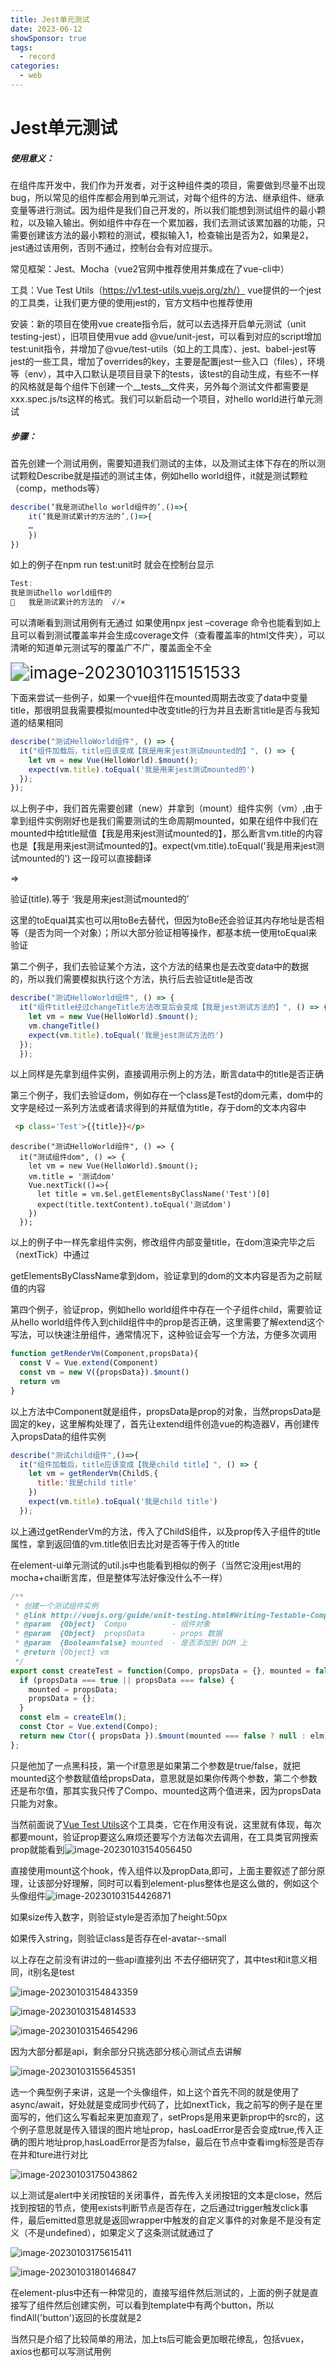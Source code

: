 ```yaml
---
title: Jest单元测试
date: 2023-06-12
showSponsor: true
tags:
  - record
categories:
  - web 
---
```


# Jest单元测试

##### 使用意义：

在组件库开发中，我们作为开发者，对于这种组件类的项目，需要做到尽量不出现bug，所以常见的组件库都会用到单元测试，对每个组件的方法、继承组件、继承变量等进行测试。因为组件是我们自己开发的，所以我们能想到测试组件的最小颗粒，以及输入输出。例如组件中存在一个累加器，我们去测试该累加器的功能，只需要创建该方法的最小颗粒的测试，模拟输入1，检查输出是否为2，如果是2，jest通过该用例，否则不通过，控制台会有对应提示。

常见框架：Jest、Mocha（vue2官网中推荐使用并集成在了vue-cli中）

工具：Vue Test Utils（https://v1.test-utils.vuejs.org/zh/） vue提供的一个jest的工具类，让我们更方便的使用jest的，官方文档中也推荐使用

安装：新的项目在使用vue create指令后，就可以去选择开启单元测试（unit testing-jest），旧项目使用vue add @vue/unit-jest，可以看到对应的script增加test:unit指令，并增加了@vue/test-utils（如上的工具库）、jest、babel-jest等jest的一些工具，增加了overrides的key，主要是配置jest一些入口（files），环境等（env），其中入口默认是项目目录下的tests，该test的自动生成，有些不一样的风格就是每个组件下创建一个__tests__文件夹，另外每个测试文件都需要是xxx.spec.js/ts这样的格式。我们可以新启动一个项目，对hello world进行单元测试

##### 步骤：

首先创建一个测试用例，需要知道我们测试的主体，以及测试主体下存在的所以测试颗粒Describe就是描述的测试主体，例如hello world组件，it就是测试颗粒（comp，methods等）

```js
describe(‘我是测试hello world组件的’,()=>{
	it(‘我是测试累计的方法的’,()=>{
	…
	})
})
```

如上的例子在npm run test:unit时 就会在控制台显示

```js
Test: 
我是测试hello world组件的
	我是测试累计的方法的  √/×
```

可以清晰看到测试用例有无通过
如果使用npx jest –coverage 命令也能看到如上且可以看到测试覆盖率并会生成coverage文件（查看覆盖率的html文件夹），可以清晰的知道单元测试写的覆盖广不广，覆盖面全不全

<img src="https://stride.fun/public/uploads/blog/image-20230103115151533.png" alt="image-20230103115151533" style="zoom:190%;" />

下面来尝试一些例子，如果一个vue组件在mounted周期去改变了data中变量title，那很明显我需要模拟mounted中改变title的行为并且去断言title是否与我知道的结果相同

```js
describe("测试HelloWorld组件", () => {
  it("组件加载后，title应该变成【我是用来jest测试mounted的】", () => {
    let vm = new Vue(HelloWorld).$mount();
    expect(vm.title).toEqual('我是用来jest测试mounted的')
  });
});
```

以上例子中，我们首先需要创建（new）并拿到（mount）组件实例（vm）,由于拿到组件实例刚好也是我们需要测试的生命周期mounted，如果在组件中我们在mounted中给title赋值【我是用来jest测试mounted的】，那么断言vm.title的内容也是【我是用来jest测试mounted的】。expect(vm.title).toEqual('我是用来jest测试mounted的') 这一段可以直接翻译 

=>

验证(title).等于 ‘我是用来jest测试mounted的’

这里的toEqual其实也可以用toBe去替代，但因为toBe还会验证其内存地址是否相等（是否为同一个对象）；所以大部分验证相等操作，都基本统一使用toEqual来验证

第二个例子，我们去验证某个方法，这个方法的结果也是去改变data中的数据的，所以我们需要模拟执行这个方法，执行后去验证title是否改

```js
describe("测试HelloWorld组件", () => {
  it("组件title经过changeTitle方法改变后会变成【我是jest测试方法的】", () => {
    let vm = new Vue(HelloWorld).$mount();
    vm.changeTitle()
    expect(vm.title).toEqual('我是jest测试方法的')
  });
  });
```

以上同样是先拿到组件实例，直接调用示例上的方法，断言data中的title是否正确

第三个例子，我们去验证dom，例如存在一个class是Test的dom元素，dom中的文字是经过一系列方法或者请求得到的并赋值为title，存于dom的文本内容中

```html
 <p class='Test'>{{title}}</p>
```



```jss
describe("测试HelloWorld组件", () => {
  it("测试组件dom", () => {
    let vm = new Vue(HelloWorld).$mount();
    vm.title = '测试dom'
    Vue.nextTick(()=>{
      let title = vm.$el.getElementsByClassName('Test')[0]
      expect(title.textContent).toEqual('测试dom')
    })
  });
```

以上的例子中一样先拿组件实例，修改组件内部变量title，在dom渲染完毕之后（nextTick）中通过

getElementsByClassName拿到dom，验证拿到的dom的文本内容是否为之前赋值的内容

第四个例子，验证prop，例如hello world组件中存在一个子组件child，需要验证从hello world组件传入到child组件中的prop是否正确，这里需要了解extend这个写法，可以快速注册组件，通常情况下，这种验证会写一个方法，方便多次调用

```js
function getRenderVm(Component,propsData){
  const V = Vue.extend(Component)
  const vm = new V({propsData}).$mount()
  return vm
}
```

以上方法中Component就是组件，propsData是prop的对象，当然propsData是固定的key，这里解构处理了，首先让extend组件创造vue的构造器V，再创建传入propsData的组件实例

```js
describe("测试child组件",()=>{
  it("组件加载后，title应该变成【我是child title】", () => { 
    let vm = getRenderVm(ChildS,{
      title:'我是child title'
    })
    expect(vm.title).toEqual('我是child title')
  });
```

以上通过getRenderVm的方法，传入了ChildS组件，以及prop传入子组件的title属性，拿到返回值的vm.title依旧去比对是否等于传入的title

在element-ui单元测试的util.js中也能看到相似的例子（当然它没用jest用的mocha+chai断言库，但是整体写法好像没什么不一样）

```js
/**
 * 创建一个测试组件实例
 * @link http://vuejs.org/guide/unit-testing.html#Writing-Testable-Components
 * @param  {Object}  Compo          - 组件对象
 * @param  {Object}  propsData      - props 数据
 * @param  {Boolean=false} mounted  - 是否添加到 DOM 上
 * @return {Object} vm
 */
export const createTest = function(Compo, propsData = {}, mounted = false) {
  if (propsData === true || propsData === false) {
    mounted = propsData;
    propsData = {};
  }
  const elm = createElm();
  const Ctor = Vue.extend(Compo);
  return new Ctor({ propsData }).$mount(mounted === false ? null : elm);
};
```

只是他加了一点黑科技，第一个if意思是如果第二个参数是true/false，就把mounted这个参数赋值给propsData，意思就是如果你传两个参数，第二个参数还是布尔值，那其实我只传了Compo、mounted这两个值进来，因为propsData只能为对象。

当然前面说了[Vue Test Utils](https://v1.test-utils.vuejs.org/zh/)这个工具类，它在作用没有说，这里就有体现，每次都要mount，验证prop要这么麻烦还要写个方法每次去调用，在工具类官网搜索prop就能看到![image-20230103154056450](https://stride.fun/public/uploads/blog/image-20230103154056450.png)

直接使用mount这个hook，传入组件以及propData,即可，上面主要叙述了部分原理，让该部分好理解，同时可以看到element-plus整体也是这么做的，例如这个头像组件![image-20230103154426871](https://stride.fun/public/uploads/blog/image-20230103154426871.png)

如果size传入数字，则验证style是否添加了height:50px

如果传入string，则验证class是否存在el-avatar--small

以上存在之前没有讲过的一些api直接列出 不去仔细研究了，其中test和it意义相同，it别名是test

![image-20230103154843359](https://stride.fun/public/uploads/blog/image-20230103154843359.png)

![image-20230103154814533](https://stride.fun/public/uploads/blog/image-20230103154814533.png)

![image-20230103154654296](https://stride.fun/public/uploads/blog/image-20230103154654296.png)

因为大部分都是api，剩余部分只挑选部分核心测试点去讲解

![image-20230103155645351](https://stride.fun/public/uploads/blog/image-20230103155645351.png)

选一个典型例子来讲，这是一个头像组件，如上这个首先不同的就是使用了async/await，好处就是变成同步代码了，比如nextTick，我之前写的例子是在里面写的，他们这么写看起来更加直观了，setProps是用来更新prop中的src的，这个例子意思就是传入错误的图片地址prop，hasLoadError是否会变成true,传入正确的图片地址prop,hasLoadError是否为false，最后在节点中查看img标签是否存在并和ture进行对比

![image-20230103175043862](https://stride.fun/public/uploads/blog/image-20230103175043862.png)

以上测试是alert中关闭按钮的关闭事件，首先传入关闭按钮的文本是close，然后找到按钮的节点，使用exists判断节点是否存在，之后通过trigger触发click事件，最后emitted意思就是返回wrapper中触发的自定义事件的对象是不是没有定义（不是undefined），如果定义了这条测试就通过了

![image-20230103175615411](https://stride.fun/public/uploads/blog/image-20230103175615411.png)

![image-20230103180146847](https://stride.fun/public/uploads/blog/image-20230103180146847.png)

在element-plus中还有一种常见的，直接写组件然后测试的，上面的例子就是直接写了组件然后创建实例，可以看到template中有两个button，所以findAll('button')返回的长度就是2



当然只是介绍了比较简单的用法，加上ts后可能会更加眼花缭乱，包括vuex，axios也都可以写测试用例
